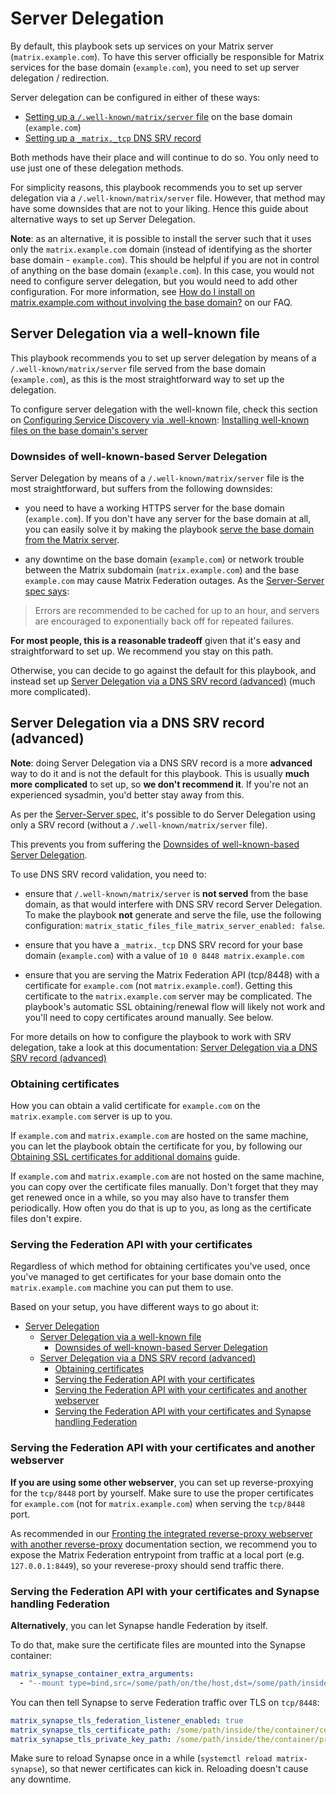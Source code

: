 # Server Delegation

By default, this playbook sets up services on your Matrix server (`matrix.example.com`). To have this server officially be responsible for Matrix services for the base domain (`example.com`), you need to set up server delegation / redirection.

Server delegation can be configured in either of these ways:

- [Setting up a `/.well-known/matrix/server` file](#server-delegation-via-a-well-known-file) on the base domain (`example.com`)
- [Setting up a `_matrix._tcp` DNS SRV record](#server-delegation-via-a-dns-srv-record-advanced)

Both methods have their place and will continue to do so. You only need to use just one of these delegation methods.

For simplicity reasons, this playbook recommends you to set up server delegation via a `/.well-known/matrix/server` file. However, that method may have some downsides that are not to your liking. Hence this guide about alternative ways to set up Server Delegation.

**Note**: as an alternative, it is possible to install the server such that it uses only the `matrix.example.com` domain (instead of identifying as the shorter base domain - `example.com`). This should be helpful if you are not in control of anything on the base domain (`example.com`). In this case, you would not need to configure server delegation, but you would need to add other configuration. For more information, see [How do I install on matrix.example.com without involving the base domain?](faq.md#how-do-i-install-on-matrix-example-com-without-involving-the-base-domain) on our FAQ.

## Server Delegation via a well-known file

This playbook recommends you to set up server delegation by means of a `/.well-known/matrix/server` file served from the base domain (`example.com`), as this is the most straightforward way to set up the delegation.

To configure server delegation with the well-known file, check this section on [Configuring Service Discovery via .well-known](configuring-well-known.md): [Installing well-known files on the base domain's server](configuring-well-known.md#installing-well-known-files-on-the-base-domain-s-server)

### Downsides of well-known-based Server Delegation

Server Delegation by means of a `/.well-known/matrix/server` file is the most straightforward, but suffers from the following downsides:

- you need to have a working HTTPS server for the base domain (`example.com`). If you don't have any server for the base domain at all, you can easily solve it by making the playbook [serve the base domain from the Matrix server](configuring-playbook-base-domain-serving.md).

- any downtime on the base domain (`example.com`) or network trouble between the Matrix subdomain (`matrix.example.com`) and the base `example.com` may cause Matrix Federation outages. As the [Server-Server spec says](https://matrix.org/docs/spec/server_server/r0.1.0.html#server-discovery):

> Errors are recommended to be cached for up to an hour, and servers are encouraged to exponentially back off for repeated failures.

**For most people, this is a reasonable tradeoff** given that it's easy and straightforward to set up. We recommend you stay on this path.

Otherwise, you can decide to go against the default for this playbook, and instead set up [Server Delegation via a DNS SRV record (advanced)](#server-delegation-via-a-dns-srv-record-advanced) (much more complicated).


## Server Delegation via a DNS SRV record (advanced)

**Note**: doing Server Delegation via a DNS SRV record is a more **advanced** way to do it and is not the default for this playbook. This is usually **much more complicated** to set up, so **we don't recommend it**. If you're not an experienced sysadmin, you'd better stay away from this.

As per the [Server-Server spec](https://matrix.org/docs/spec/server_server/r0.1.0.html#server-discovery), it's possible to do Server Delegation using only a SRV record (without a `/.well-known/matrix/server` file).

This prevents you from suffering the [Downsides of well-known-based Server Delegation](#downsides-of-well-known-based-server-delegation).

To use DNS SRV record validation, you need to:

- ensure that `/.well-known/matrix/server` is **not served** from the base domain, as that would interfere with DNS SRV record Server Delegation. To make the playbook **not** generate and serve the file, use the following configuration: `matrix_static_files_file_matrix_server_enabled: false`.

- ensure that you have a `_matrix._tcp` DNS SRV record for your base domain (`example.com`) with a value of `10 0 8448 matrix.example.com`

- ensure that you are serving the Matrix Federation API (tcp/8448) with a certificate for `example.com` (not `matrix.example.com`!). Getting this certificate to the `matrix.example.com` server may be complicated. The playbook's automatic SSL obtaining/renewal flow will likely not work and you'll need to copy certificates around manually. See below.

For more details on how to configure the playbook to work with SRV delegation, take a look at this documentation: [Server Delegation via a DNS SRV record (advanced)](howto-srv-server-delegation.md)

### Obtaining certificates

How you can obtain a valid certificate for `example.com` on the `matrix.example.com` server is up to you.

If `example.com` and `matrix.example.com` are hosted on the same machine, you can let the playbook obtain the certificate for you, by following our [Obtaining SSL certificates for additional domains](configuring-playbook-ssl-certificates.md#obtaining-ssl-certificates-for-additional-domains) guide.

If `example.com` and `matrix.example.com` are not hosted on the same machine, you can copy over the certificate files manually. Don't forget that they may get renewed once in a while, so you may also have to transfer them periodically. How often you do that is up to you, as long as the certificate files don't expire.


### Serving the Federation API with your certificates

Regardless of which method for obtaining certificates you've used, once you've managed to get certificates for your base domain onto the `matrix.example.com` machine you can put them to use.

Based on your setup, you have different ways to go about it:

- [Server Delegation](#server-delegation)
	- [Server Delegation via a well-known file](#server-delegation-via-a-well-known-file)
		- [Downsides of well-known-based Server Delegation](#downsides-of-well-known-based-server-delegation)
	- [Server Delegation via a DNS SRV record (advanced)](#server-delegation-via-a-dns-srv-record-advanced)
		- [Obtaining certificates](#obtaining-certificates)
		- [Serving the Federation API with your certificates](#serving-the-federation-api-with-your-certificates)
		- [Serving the Federation API with your certificates and another webserver](#serving-the-federation-api-with-your-certificates-and-another-webserver)
		- [Serving the Federation API with your certificates and Synapse handling Federation](#serving-the-federation-api-with-your-certificates-and-synapse-handling-federation)




### Serving the Federation API with your certificates and another webserver

**If you are using some other webserver**, you can set up reverse-proxying for the `tcp/8448` port by yourself. Make sure to use the proper certificates for `example.com` (not for `matrix.example.com`) when serving the `tcp/8448` port.

As recommended in our [Fronting the integrated reverse-proxy webserver with another reverse-proxy](./configuring-playbook-own-webserver.md#fronting-the-integrated-reverse-proxy-webserver-with-another-reverse-proxy) documentation section, we recommend you to expose the Matrix Federation entrypoint from traffic at a local port (e.g. `127.0.0.1:8449`), so your reverese-proxy should send traffic there.

### Serving the Federation API with your certificates and Synapse handling Federation

**Alternatively**, you can let Synapse handle Federation by itself.

To do that, make sure the certificate files are mounted into the Synapse container:

```yaml
matrix_synapse_container_extra_arguments:
  - "--mount type=bind,src=/some/path/on/the/host,dst=/some/path/inside/the/container,ro"
```

You can then tell Synapse to serve Federation traffic over TLS on `tcp/8448`:

```yaml
matrix_synapse_tls_federation_listener_enabled: true
matrix_synapse_tls_certificate_path: /some/path/inside/the/container/certificate.crt
matrix_synapse_tls_private_key_path: /some/path/inside/the/container/private.key
```

Make sure to reload Synapse once in a while (`systemctl reload matrix-synapse`), so that newer certificates can kick in. Reloading doesn't cause any downtime.
